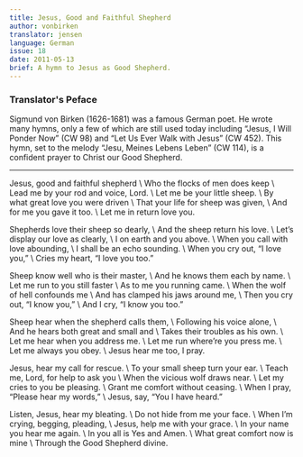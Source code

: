 ```yaml
---
title: Jesus, Good and Faithful Shepherd
author: vonbirken
translator: jensen
language: German
issue: 18
date: 2011-05-13
brief: A hymn to Jesus as Good Shepherd.
---
```


### Translator's Peface

Sigmund von Birken (1626-1681) was a famous German poet. He wrote many hymns, only a few of which are still used today including “Jesus, I Will Ponder Now” (CW 98) and “Let Us Ever Walk with Jesus” (CW 452). This hymn, set to the melody “Jesu, Meines Lebens Leben” (CW 114), is a confident prayer to Christ our Good Shepherd.

---

Jesus, good and faithful shepherd \\
Who the flocks of men does keep \\
Lead me by your rod and voice, Lord. \\
Let me be your little sheep. \\
By what great love you were driven \\
That your life for sheep was given, \\
And for me you gave it too. \\
Let me in return love you. 

Shepherds love their sheep so dearly, \\
And the sheep return his love. \\
Let’s display our love as clearly, \\
I on earth and you above. \\
When you call with love abounding, \\
I shall be an echo sounding. \\
When you cry out, “I love you,” \\ 
Cries my heart, “I love you too.” 

Sheep know well who is their master, \\
And he knows them each by name. \\
Let me run to you still faster \\
As to me you running came. \\
When the wolf of hell confounds me \\
And has clamped his jaws around me, \\
Then you cry out, “I know you,” \\
And I cry, “I know you too.” 

Sheep hear when the shepherd calls them, \\
Following his voice alone, \\
And he hears both great and small and \\
Takes their troubles as his own. \\
Let me hear when you address me. \\
Let me run where’re you press me. \\
Let me always you obey. \\
Jesus hear me too, I pray.  

Jesus, hear my call for rescue. \\
To your small sheep turn your ear. \\
Teach me, Lord, for help to ask you \\
When the vicious wolf draws near. \\
Let my cries to you be pleasing. \\
Grant me comfort without ceasing. \\
When I pray, “Please hear my words,” \\
Jesus, say, “You I have heard.”

Listen, Jesus, hear my bleating. \\
Do not hide from me your face. \\
When I’m crying, begging, pleading, \\
Jesus, help me with your grace. \\
In your name you hear me again. \\
In you all is Yes and Amen. \\
What great comfort now is mine \\
Through the Good Shepherd divine.